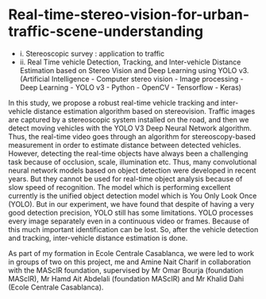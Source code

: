 # Real-time-stereo-vision-for-urban-traffic-scene-understanding
- i. Stereoscopic survey : application to traffic 
- ii. Real Time vehicle Detection, Tracking, and Inter-vehicle Distance Estimation based on Stereo Vision and Deep Learning using YOLO v3. (Artificial Intelligence - Computer stereo vision - Image processing - Deep Learning - YOLO v3 - Python - OpenCV - Tensorflow - Keras)

In this study, we propose a robust real-time vehicle tracking and inter-vehicle distance estimation algorithm based on stereovision. Traffic images are captured by a stereoscopic system installed on the road, and then we detect moving vehicles with the YOLO V3 Deep Neural Network algorithm. Thus, the real-time video goes through an algorithm for stereoscopy-based measurement in order to estimate distance between detected vehicles. However, detecting the real-time objects have always been a challenging task because of occlusion, scale, illumination etc. Thus, many convolutional neural network models based on object detection were developed in recent years. But they cannot be used for real-time object analysis because of slow speed of recognition. The model which is performing excellent currently is the unified object detection model which is You Only Look Once (YOLO). But in our experiment, we have found that despite of having a very good detection precision, YOLO still has some limitations. YOLO processes every image separately even in a continuous video or frames. Because of this much important identification can be lost. So, after the vehicle detection and tracking, inter-vehicle distance estimation is done. 

As part of my formation in Ecole Centrale Casablanca, we were led to work in groups of two on this project, me and Amine Nait Charif in collaboration with the MAScIR foundation, supervised by Mr Omar Bourja (foundation MAScIR), Mr Hamd Ait Abdelali (foundation MAScIR) and Mr Khalid Dahi (Ecole Centrale Casablanca).
